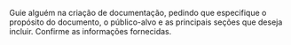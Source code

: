 Guie alguém na criação de documentação, pedindo que especifique o propósito do documento, o público-alvo e as principais seções que deseja incluir. Confirme as informações fornecidas.